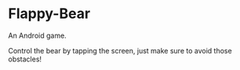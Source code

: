 # Flappy-Bear
An Android game.

Control the bear by tapping the screen, just make sure to avoid those obstacles!
